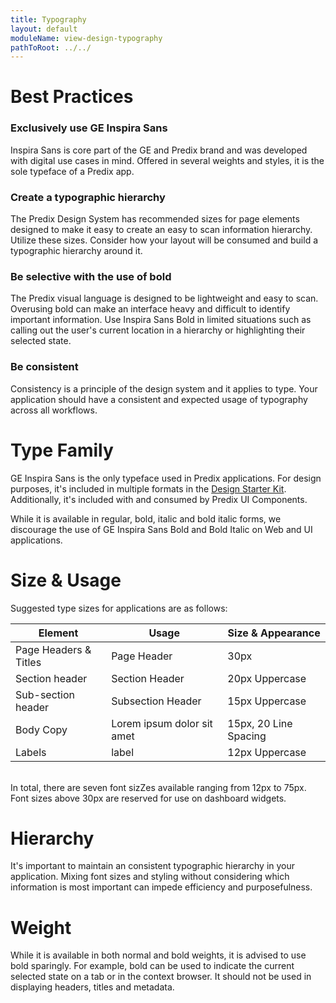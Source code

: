 ```yaml
---
title: Typography
layout: default
moduleName: view-design-typography
pathToRoot: ../../
---
```


# Best Practices
### Exclusively use GE Inspira Sans

Inspira Sans is core part of the GE and Predix brand and was developed with digital use cases in mind. Offered in several weights and styles, it is the sole typeface of a Predix app.

### Create a typographic hierarchy
The Predix Design System has recommended sizes for page elements designed to make it easy to create an easy to scan information hierarchy. Utilize these sizes. Consider how your layout will be consumed and build a typographic hierarchy around it.

### Be selective with the use of bold
The Predix visual language is designed to be lightweight and easy to scan. Overusing bold can make an interface heavy and difficult to identify important information. Use Inspira Sans Bold in limited situations such as calling out the user's current
location in a hierarchy or highlighting their selected state.

### Be consistent
Consistency is a principle of the design system and it applies to type. Your application should have a consistent and expected usage of typography across all workflows.


# Type Family
GE Inspira Sans is the only typeface used in Predix applications. For design purposes, it's included in multiple formats in the [Design Starter Kit](#/about/start-designing). Additionally, it's included with and consumed by Predix UI Components.

While it is available in regular, bold, italic and bold italic forms, we discourage the use of GE Inspira Sans Bold and Bold Italic on Web and UI applications.

# Size & Usage
Suggested type sizes for applications are as follows:

| Element | Usage | Size & Appearance |
| ------- | ----- | ----------------- |
Page Headers & Titles | <span class="heading--page">Page Header<span> | 30px
Section header | <span class="heading--section">Section Header<span> | 20px Uppercase
| Sub-section header | <span class="heading--subsection">Subsection Header<span> | 15px Uppercase
| Body Copy | <span>Lorem ipsum dolor sit amet<span> | 15px, 20 Line Spacing
| Labels | <span class="label">label<span> | 12px Uppercase

</br>
In total, there are seven font sizZes available ranging from 12px to 75px. Font sizes above 30px are reserved for use on dashboard widgets.
<catalog-picture img-src="../../../img/guidelines/design/typography/type_sizes" img-alt="drop down nav"></catalog-picture>


# Hierarchy

It's important to maintain an consistent typographic hierarchy in your application. Mixing font sizes and styling without considering which information is most important can impede efficiency and purposefulness.
<div class="layout">
  <catalog-picture
    class="layout__item picture-side-by-side"
    img-src="../../../img/guidelines/design/typography/type_hierarchy_do"
    img-alt="type hierarchy correct"
    title="Do"
    caption="Cascading type sizes based on importance of information can help indicate an information hierarchy.">
  </catalog-picture>
  <catalog-picture
    class="layout__item picture-side-by-side"
    img-src="../../../img/guidelines/design/typography/type_hierarchy_dont"
    img-alt="type hierarchy incorrect"
    title="Don't"
    caption="Not utilizing a hierarchy or using type sizes in a random fashion makes it harder for users to understand what's most important.">
  </catalog-picture>
</div>

# Weight
While it is available in both normal and bold weights, it is advised to use bold sparingly. For example, bold can be used to indicate the current selected state on a tab or in the context browser. It should not be used in displaying headers, titles
and metadata.

<div class="layout">
  <catalog-picture
    class="layout__item picture-side-by-side"
    img-src="../../../img/guidelines/design/typography/bold_do"
    img-alt="bold correct"
    title="Do"
    caption="Use bold sparingly. It can be used for emphasis of selected items such as to indicate the location in a hierarchy.">
  </catalog-picture>
  <catalog-picture
    class="layout__item picture-side-by-side"
    img-src="../../../img/guidelines/design/typography/bold_dont"
    img-alt="bold incorrect"
    title="Don't"
    caption="Over applying bold can result in an app that is visually heavy and hard to scan.">
  </catalog-picture>
</div>
